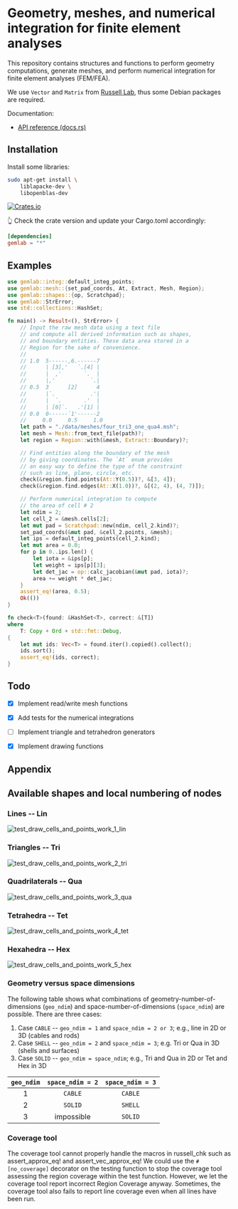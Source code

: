 # Geometry, meshes, and numerical integration for finite element analyses

This repository contains structures and functions to perform geometry computations, generate meshes, and perform numerical integration for finite element analyses (FEM/FEA).

We use `Vector` and `Matrix` from [Russell Lab](https://github.com/cpmech/russell), thus some Debian packages are required.

Documentation:

- [API reference (docs.rs)](https://docs.rs/gemlab)

## Installation

Install some libraries:

```bash
sudo apt-get install \
    liblapacke-dev \
    libopenblas-dev
```

[![Crates.io](https://img.shields.io/crates/v/gemlab.svg)](https://crates.io/crates/gemlab)

👆 Check the crate version and update your Cargo.toml accordingly:

```toml
[dependencies]
gemlab = "*"
```

## Examples

```rust
use gemlab::integ::default_integ_points;
use gemlab::mesh::{set_pad_coords, At, Extract, Mesh, Region};
use gemlab::shapes::{op, Scratchpad};
use gemlab::StrError;
use std::collections::HashSet;

fn main() -> Result<(), StrError> {
    // Input the raw mesh data using a text file
    // and compute all derived information such as shapes,
    // and boundary entities. These data area stored in a
    // Region for the sake of convenience.
    //
    // 1.0  5------,6.------7
    //      | [3],'   `.[4] |
    //      |  ,'       `.  |
    //      |,'           `.|
    // 0.5  3      [2]      4
    //      |`.           .'|
    //      |  `.       .'  |
    //      | [0]`.   .'[1] |
    // 0.0  0------`1'------2
    //     0.0     0.5     1.0
    let path = "./data/meshes/four_tri3_one_qua4.msh";
    let mesh = Mesh::from_text_file(path)?;
    let region = Region::with(&mesh, Extract::Boundary)?;

    // Find entities along the boundary of the mesh
    // by giving coordinates. The `At` enum provides
    // an easy way to define the type of the constraint
    // such as line, plane, circle, etc.
    check(&region.find.points(At::Y(0.5))?, &[3, 4]);
    check(&region.find.edges(At::X(1.0))?, &[(2, 4), (4, 7)]);

    // Perform numerical integration to compute
    // the area of cell # 2
    let ndim = 2;
    let cell_2 = &mesh.cells[2];
    let mut pad = Scratchpad::new(ndim, cell_2.kind)?;
    set_pad_coords(&mut pad, &cell_2.points, &mesh);
    let ips = default_integ_points(cell_2.kind);
    let mut area = 0.0;
    for p in 0..ips.len() {
        let iota = &ips[p];
        let weight = ips[p][3];
        let det_jac = op::calc_jacobian(&mut pad, iota)?;
        area += weight * det_jac;
    }
    assert_eq!(area, 0.5);
    Ok(())
}

fn check<T>(found: &HashSet<T>, correct: &[T])
where
    T: Copy + Ord + std::fmt::Debug,
{
    let mut ids: Vec<T> = found.iter().copied().collect();
    ids.sort();
    assert_eq!(ids, correct);
}
```

## Todo

- [x] Implement read/write mesh functions
- [x] Add tests for the numerical integrations
- [ ] Implement triangle and tetrahedron generators
- [x] Implement drawing functions


## Appendix

## Available shapes and local numbering of nodes

### Lines -- Lin

![test_draw_cells_and_points_work_1_lin](https://raw.githubusercontent.com/cpmech/gemlab/main/data/figures/test_draw_cells_and_points_work_1_lin.svg)

### Triangles -- Tri

![test_draw_cells_and_points_work_2_tri](https://raw.githubusercontent.com/cpmech/gemlab/main/data/figures/test_draw_cells_and_points_work_2_tri.svg)

### Quadrilaterals -- Qua

![test_draw_cells_and_points_work_3_qua](https://raw.githubusercontent.com/cpmech/gemlab/main/data/figures/test_draw_cells_and_points_work_3_qua.svg)

### Tetrahedra -- Tet

![test_draw_cells_and_points_work_4_tet](https://raw.githubusercontent.com/cpmech/gemlab/main/data/figures/test_draw_cells_and_points_work_4_tet.svg)

### Hexahedra -- Hex

![test_draw_cells_and_points_work_5_hex](https://raw.githubusercontent.com/cpmech/gemlab/main/data/figures/test_draw_cells_and_points_work_5_hex.svg)

### Geometry versus space dimensions

The following table shows what combinations of geometry-number-of-dimensions (`geo_ndim`) and
space-number-of-dimensions (`space_ndim`) are possible. There are three cases:

1. Case `CABLE` -- `geo_ndim = 1` and `space_ndim = 2 or 3`; e.g., line in 2D or 3D (cables and rods)
2. Case `SHELL` -- `geo_ndim = 2` and `space_ndim = 3`; e.g. Tri or Qua in 3D (shells and surfaces)
3. Case `SOLID` -- `geo_ndim = space_ndim`; e.g., Tri and Qua in 2D or Tet and Hex in 3D

| `geo_ndim` | `space_ndim = 2` | `space_ndim = 3` |
|:----------:|:----------------:|:----------------:|
|     1      |     `CABLE`      |     `CABLE`      |
|     2      |     `SOLID`      |     `SHELL`      |
|     3      |    impossible    |     `SOLID`      |

### Coverage tool

The coverage tool cannot properly handle the macros in russell_chk such as assert_approx_eq!
and assert_vec_approx_eq! We could use the `#[no_coverage]` decorator on
the testing function to stop the coverage tool assessing the region coverage within the test function.
However, we let the coverage tool report incorrect Region Coverage anyway. Sometimes, the coverage
tool also fails to report line coverage even when all lines have been run.
